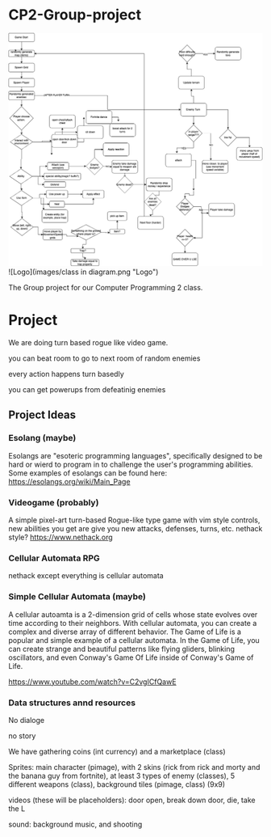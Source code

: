 

# CP2-Group-project
![Logo](images/Roguelike.drawio.png "Logo")
![Logo](images/class in diagram.png "Logo")


The Group project for our Computer Programming 2 class.

# Project

We are doing turn based rogue like video game.

you can beat room to go to next room of random enemies

every action happens turn basedly

you can get powerups from defeatinig enemies


## Project Ideas

### Esolang (maybe)
Esolangs are "esoteric programming languages", specifically designed to be hard or wierd to program in to challenge the user's programming abilities. Some examples of esolangs can be found here: https://esolangs.org/wiki/Main_Page

### Videogame (probably)
A simple pixel-art turn-based Rogue-like  type game with vim style controls, new abilities you get are give you new attacks, defenses, turns, etc.
nethack style? https://www.nethack.org

### Cellular Automata RPG

nethack except everything is cellular automata

### Simple Cellular Automata (maybe)
A cellular autoamta is a 2-dimension grid of cells whose state evolves over time according to their neighbors. With cellular automata, you can create a complex and diverse array of different behavior. The Game of Life is a popular and simple example of a cellular automata. In the Game of Life, you can create strange and beautiful patterns like flying gliders, blinking oscillators, and even Conway's Game Of Life inside of Conway's Game of Life.

https://www.youtube.com/watch?v=C2vgICfQawE

### Data structures annd resources

No dialoge 

no story

We have gathering coins (int currency) and a marketplace (class)

Sprites: main character (pimage), with 2 skins (rick from rick and morty and the banana guy from fortnite), at least 3 types of enemy (classes), 5 different weapons (class), background tiles (pimage, class) (9x9)

videos (these will be placeholders): door open, break down door, die, take the L

sound: background music, and shooting
